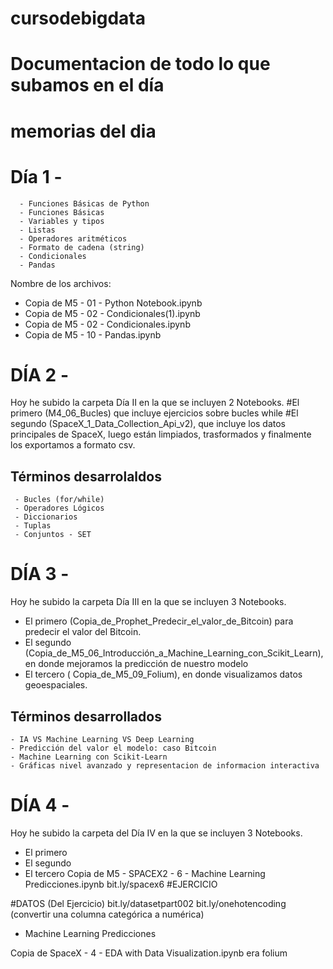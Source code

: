 # cursodebigdata 
# Documentacion de todo lo que subamos en el día 
# memorias del dia 

# Día 1 - 
      - Funciones Básicas de Python 
      - Funciones Básicas
      - Variables y tipos
      - Listas
      - Operadores aritméticos
      - Formato de cadena (string)
      - Condicionales
      - Pandas 
Nombre de los archivos: 
- Copia de M5 - 01 - Python Notebook.ipynb
- Copia de M5 - 02 - Condicionales(1).ipynb
- Copia de M5 - 02 - Condicionales.ipynb
- Copia de M5 - 10 - Pandas.ipynb

# DÍA 2 -
Hoy he subido la carpeta Día II en la que se incluyen 2 Notebooks. 
#El primero (M4_06_Bucles) que incluye ejercicios sobre bucles while
#El segundo (SpaceX_1_Data_Collection_Api_v2), que incluye los datos principales de SpaceX, luego están limpiados, trasformados y finalmente los exportamos a formato csv. 
## Términos desarrolaldos
     - Bucles (for/while) 
     - Operadores Lógicos 
     - Diccionarios
     - Tuplas
     - Conjuntos - SET

# DÍA 3 -
Hoy he subido la carpeta Día III en la que se incluyen 3 Notebooks. 
- El primero (Copia_de_Prophet_Predecir_el_valor_de_Bitcoin) para predecir el valor del Bitcoin. 
- El segundo (Copia_de_M5_06_Introducción_a_Machine_Learning_con_Scikit_Learn), en donde mejoramos la predicción de nuestro modelo
- El tercero ( Copia_de_M5_09_Folium), en donde visualizamos datos geoespaciales. 

## Términos desarrollados 
    - IA VS Machine Learning VS Deep Learning
    - Predicción del valor el modelo: caso Bitcoin 
    - Machine Learning con Scikit-Learn
    - Gráficas nivel avanzado y representacion de informacion interactiva 
# DÍA 4 -
Hoy he subido la carpeta del Día IV en la que se incluyen 3 Notebooks. 

- El primero 
- El segundo
- El tercero 
Copia de M5 - SPACEX2 - 6 - Machine Learning Predicciones.ipynb
bit.ly/spacex6 #EJERCICIO

#DATOS (Del Ejercicio) 
bit.ly/datasetpart002
bit.ly/onehotencoding (convertir una columna categórica a numérica)

- Machine Learning Predicciones


Copia de SpaceX - 4 - EDA with Data Visualization.ipynb
era 
folium 
